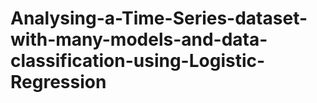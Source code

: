 # Analysing-a-Time-Series-dataset-with-many-models-and-data-classification-using-Logistic-Regression
